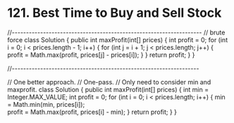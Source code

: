 # 121. Best Time to Buy and Sell Stock

//------------------------------------------------------------------- // brute force class Solution { public int maxProfit\(int\[\] prices\) { int profit = 0; for \(int i = 0; i &lt; prices.length - 1; i++\) { for \(int j = i + 1; j &lt; prices.length; j++\) { profit = Math.max\(profit, prices\[j\] - prices\[i\]\); } } return profit; } }

//------------------------------------------------------------------

// One better approach. // One-pass. // Only need to consider min and maxprofit. class Solution { public int maxProfit\(int\[\] prices\) { int min = Integer.MAX\_VALUE; int profit = 0; for \(int i = 0; i &lt; prices.length; i++\) { min = Math.min\(min, prices\[i\]\);  
profit = Math.max\(profit, prices\[i\] - min\); } return profit; } }

